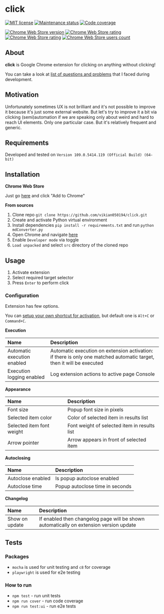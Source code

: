 # click

[![MIT license][license-badge]][license-url]
[![Maintenance status][status-badge]][status-url]
[![Code coverage][coverage-badge]][coverage-url]

[![Chrome Web Store version][store-version-badge]][store-version-url]
[![Chrome Web Store rating][store-rating-badge]][store-rating-url]
[![Chrome Web Store rating][store-stars-badge]][store-stars-url]
[![Chrome Web Store users count][store-users-badge]][store-users-url]

## About

**click** is Google Chrome extension for clicking on anything without clicking!

You can take a look at [list of questions and problems](./QA.md) that I faced during development.

## Motivation

Unfortunately sometimes UX is not brilliant and it's not possible to improve it because it's just some external website. But let's try to improve it a bit via clicking (semi)automation  if we are speaking only about weird and hard to reach UI elements. Only one particular case. But it's relatively frequent and generic.

## Requirements

Developed and tested on `Version 109.0.5414.119 (Official Build) (64-bit)`

## Installation

**Chrome Web Store**

Just go [here][store-version-url] and click "Add to Chrome"

**From sources**

1. Clone repo `git clone https://github.com/vikian050194/click.git`
2. Create and activate Python virtual environment
3. Install dependencies `pip install -r requirements.txt` and run `python mdConverter.py`
4. Open Chrome and navigate [here](chrome://extensions/)
5. Enable `Developer mode` via toggle
6. `Load unpacked` and select `src` directory of the cloned repo

## Usage

1. Activate extension
2. Select required target selector
3. Press `Enter` to perform click

### Configuration

Extension has few options.

You can [setup your own shortcut for activation](chrome://extensions/shortcuts), but default one is `Alt+C` or `Command+C`.

**Execution**

| Name | Description |
| :--- | :--- |
| Automatic execution enabled | Automatic execution on extension activation: if there is only one matched automatic target, then it will be executed |
| Execution logging enabled | Log extension actions to active page Console |

**Appearance**

| Name | Description |
| :--- | :--- |
| Font size | Popup font size in pixels |
| Selected item color | Color of selected item in results list |
| Selected item font weight | Font weight of selected item in results list |
| Arrow pointer | Arrow appears in front of selected item |

**Autoclosing**

| Name | Description |
| :--- | :--- |
| Autoclose enabled | Is popup autoclose enabled |
| Autoclose time | Popup autoclose time in seconds |

**Changelog**

| Name | Description |
| :--- | :--- |
| Show on update | If enabled then changelog page will be shown automatically on extension version update |

## Tests

### Packages

- `mocha` is used for unit testing and `c8` for coverage
- `playwright` is used for e2e testing

### How to run

- `npm test` - run unit tests
- `npm run cover` - run code coverage
- `npm run test:ui` - run e2e tests

[warp-url]: https://github.com/vikian050194/warp
[track-url]: https://github.com/vikian050194/track

[status-url]: https://github.com/vikian050194/click/pulse
[status-badge]: https://img.shields.io/github/last-commit/vikian050194/click.svg

[license-url]: https://github.com/vikian050194/click/blob/master/LICENSE
[license-badge]: https://img.shields.io/github/license/vikian050194/click.svg

[coverage-url]: https://codecov.io/gh/vikian050194/click
[coverage-badge]: https://img.shields.io/codecov/c/github/vikian050194/click

[store-version-url]: https://chrome.google.com/webstore/detail/click/kcodfghcjchlhlikckbcjohmaihbihdp
[store-version-badge]: https://img.shields.io/chrome-web-store/v/kcodfghcjchlhlikckbcjohmaihbihdp

[store-rating-url]: https://chrome.google.com/webstore/detail/click/kcodfghcjchlhlikckbcjohmaihbihdp
[store-rating-badge]: https://img.shields.io/chrome-web-store/rating/kcodfghcjchlhlikckbcjohmaihbihdp

[store-stars-url]: https://chrome.google.com/webstore/detail/click/kcodfghcjchlhlikckbcjohmaihbihdp
[store-stars-badge]: https://img.shields.io/chrome-web-store/stars/kcodfghcjchlhlikckbcjohmaihbihdp

[store-users-url]: https://chrome.google.com/webstore/detail/click/kcodfghcjchlhlikckbcjohmaihbihdp
[store-users-badge]: https://img.shields.io/chrome-web-store/users/kcodfghcjchlhlikckbcjohmaihbihdp
